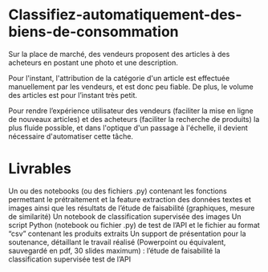 # Classifiez-automatiquement-des-biens-de-consommation
Sur la place de marché, des vendeurs proposent des articles à des acheteurs en postant une photo et une description.

Pour l'instant, l'attribution de la catégorie d'un article est effectuée manuellement par les vendeurs, et est donc peu fiable. De plus, le volume des articles est pour l’instant très petit.

Pour rendre l’expérience utilisateur des vendeurs (faciliter la mise en ligne de nouveaux articles) et des acheteurs (faciliter la recherche de produits) la plus fluide possible, et dans l'optique d'un passage à l'échelle, il devient nécessaire d'automatiser cette tâche.

# Livrables
Un ou des notebooks (ou des fichiers .py) contenant les fonctions permettant le prétraitement et la feature extraction des données textes et images ainsi que les résultats de l’étude de faisabilité (graphiques, mesure de similarité) 
Un notebook de classification supervisée des images
Un script Python (notebook ou fichier .py) de test de l’API et le fichier au format “csv” contenant les produits extraits
Un support de présentation pour la soutenance, détaillant le travail réalisé (Powerpoint ou équivalent, sauvegardé en pdf, 30 slides maximum) : 
l’étude de faisabilité
la classification supervisée
test de l’API
